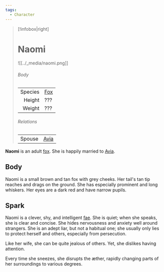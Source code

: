 ```yaml
---
tags:
  - Character
---
```

> [!infobox|right]
> # Naomi
> ![[../_media/naomi.png]]
> ###### Body
> |  |  |
> | ---: | ---- |
> | Species | [Fox](<../Species/Fox.md>) |
> | Height | ??? |
> | Weight | ??? |
> ###### Relations
> |  |  |
> | ---: | ---- |
> | Spouse | [Avia](<./Avia.md>) |

**Naomi** is an adult [fox](<../Species/Fox.md>). She is happily married to [Avia](<./Avia.md>).

## Body
Naomi is a small brown and tan fox with grey cheeks. Her tail's tan tip reaches and drags on the ground. She has especially prominent and long whiskers. Her eyes are a dark red and have narrow pupils.

## Spark
Naomi is a clever, shy, and intelligent [fae](<../Fae.md>). She is quiet; when she speaks, she is clear and concise. She hides nervousness and anxiety well around strangers. She is an adept liar, but not a habitual one; she usually only lies to protect herself and others, especially from persecution.

Like her wife, she can be quite jealous of others. Yet, she dislikes having attention.

Every time she sneezes, she disrupts the æther, rapidly changing parts of her surroundings to various degrees.
